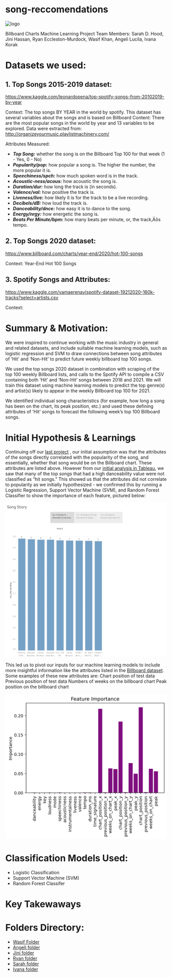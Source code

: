 # song-reccomendations

![logo](https://upload.wikimedia.org/wikipedia/commons/2/2b/Billboard_Hot_100_logo.jpg)

Billboard Charts Machine Learning Project
Team Members: Sarah D. Hood, Jini Hassan, Ryan Eccleston-Murdock, Wasif Khan, Angeli Lucila, Ivana Korak

# Datasets we used: 

## 1. Top Songs 2015-2019 dataset: 
https://www.kaggle.com/leonardopena/top-spotify-songs-from-20102019-by-year 

Context: The top songs BY YEAR in the world by spotify. This dataset has several variables about the songs and is based on Billboard
Content: There are the most popular songs in the world by year and 13 variables to be explored. Data were extracted from: http://organizeyourmusic.playlistmachinery.com/

Attributes Measured:

* ***Top Song:*** whether the song is on the Billboard Top 100 for that week (1 - Yes, 0 - No)
* ***Popularity/pop:*** how popular a song is. The higher the number, the more popular it is.
* ***Speechiness/spch:*** how much spoken word is in the track.
* ***Acoustic-ness/acous:*** how acoustic the song is.
* ***Duration/dur:*** how long the track is (in seconds).
* ***Valence/val:*** how positive the track is.
* ***Liveness/live:*** how likely it is for the track to be a live recording.
* ***Decibels/dB:*** how loud the track is.
* ***Danceability/dnce:*** how easy it is to dance to the song.
* ***Energy/nrgy:*** how energetic the song is.
* ***Beats Per Minute/bpm:*** how many beats per minute, or, the track‚Äôs tempo.


## 2. Top Songs 2020 dataset:
https://www.billboard.com/charts/year-end/2020/hot-100-songs

Context: Year-End Hot 100 Songs

## 3. Spotify Songs and Attributes: 
https://www.kaggle.com/yamaerenay/spotify-dataset-19212020-160k-tracks?select=artists.csv

Context: 

# Summary & Motivation: 

We were inspired to continue working with the music industry in general and related datasets, and include suitable machine learning models, such as logistic regression and SVM to draw connections between song attributes of ‘Hit’ and ‘Non-Hit’ to predict future weekly billboard top 100 songs.

We used the top songs 2020 dataset in combination with scraping of the top 100 weekly Billboard lists, and  calls to the Spotify API to compile a CSV containing both ‘Hit’ and ‘Non-Hit’ songs between 2018 and 2021. We will train this dataset using machine learning models to predict the top genre(s) and artist(s) likely to appear in the weekly Billboard top 100 for 2021. 

We identified individual song characteristics (for example, how long a song has been on the chart, its peak position, etc.) and used these defining attributes of ‘Hit’ songs to forecast the following week’s top 100 Billboard songs. 


# Initial Hypothesis & Learnings

Continuing off our [last project](https://github.com/reccleston/music-project) , our initial assumption was that the attributes of the songs directly correlated with the popularity of the song, and essentially, whether that song would be on the Billboard chart. These attributes are listed above. However from our [initial analysis in Tableau](angeli/SongStory.twbx), we saw that many of the top songs that had a high danceability value were not classified as “hit songs.” This showed us that the attributes did not correlate to popularity as we initially hypothesized - we confirmed this by running a Logistic Regression, Support Vector Machine (SVM), and Random Forest Classifier to show the importance of each feature, pictured below:


![Song_Story](angeli/Song_Story.png)

This led us to pivot our inputs for our machine learning models to include more insightful information like the attributes listed in the [Billboard dataset](BB_Final.csv). Some examples of these new attributes are:
Chart position of test data
Previous position of test data
Numbers of weeks on the billboard chart
Peak position on the billboard chart


![Features](ryan/image.png)

# Classification Models Used:
* Logistic Classification
* Support Vector Machine (SVM)
* Random Forest Classifer

# Key Takewaways

# Folders Directory:
* [Wasif Folder](https://github.com/reccleston/song-recomendations/tree/main/wasif)
* [Angeli folder](https://github.com/reccleston/song-recomendations/tree/main/angeli) 
* [Jini folder](https://github.com/reccleston/song-recomendations/tree/main/jini)
* [Ryan folder](https://github.com/reccleston/song-recomendations/tree/main/ryan/data)
* [Sarah folder](https://github.com/reccleston/song-recomendations/tree/main/sarah) 
* [Ivana folder](https://github.com/reccleston/song-recomendations/tree/main/ivana)


